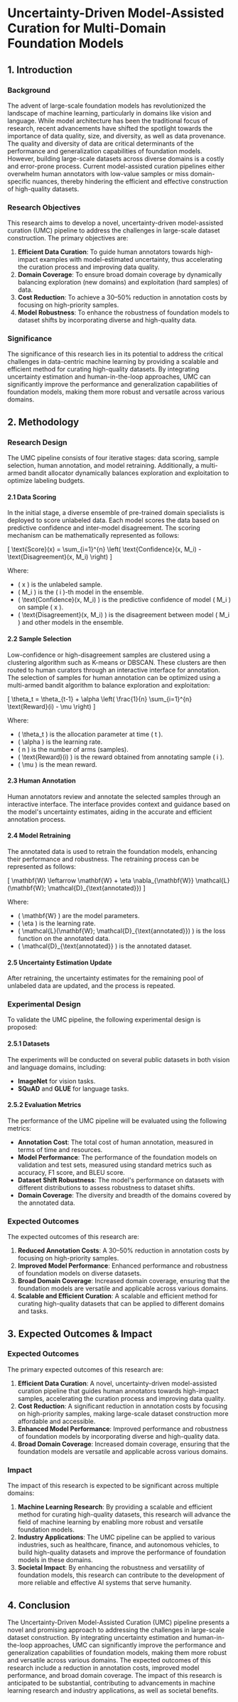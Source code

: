 # Uncertainty-Driven Model-Assisted Curation for Multi-Domain Foundation Models

## 1. Introduction

### Background

The advent of large-scale foundation models has revolutionized the landscape of machine learning, particularly in domains like vision and language. While model architecture has been the traditional focus of research, recent advancements have shifted the spotlight towards the importance of data quality, size, and diversity, as well as data provenance. The quality and diversity of data are critical determinants of the performance and generalization capabilities of foundation models. However, building large-scale datasets across diverse domains is a costly and error-prone process. Current model-assisted curation pipelines either overwhelm human annotators with low-value samples or miss domain-specific nuances, thereby hindering the efficient and effective construction of high-quality datasets.

### Research Objectives

This research aims to develop a novel, uncertainty-driven model-assisted curation (UMC) pipeline to address the challenges in large-scale dataset construction. The primary objectives are:

1. **Efficient Data Curation**: To guide human annotators towards high-impact examples with model-estimated uncertainty, thus accelerating the curation process and improving data quality.
2. **Domain Coverage**: To ensure broad domain coverage by dynamically balancing exploration (new domains) and exploitation (hard samples) of data.
3. **Cost Reduction**: To achieve a 30–50% reduction in annotation costs by focusing on high-priority samples.
4. **Model Robustness**: To enhance the robustness of foundation models to dataset shifts by incorporating diverse and high-quality data.

### Significance

The significance of this research lies in its potential to address the critical challenges in data-centric machine learning by providing a scalable and efficient method for curating high-quality datasets. By integrating uncertainty estimation and human-in-the-loop approaches, UMC can significantly improve the performance and generalization capabilities of foundation models, making them more robust and versatile across various domains.

## 2. Methodology

### Research Design

The UMC pipeline consists of four iterative stages: data scoring, sample selection, human annotation, and model retraining. Additionally, a multi-armed bandit allocator dynamically balances exploration and exploitation to optimize labeling budgets.

#### 2.1 Data Scoring

In the initial stage, a diverse ensemble of pre-trained domain specialists is deployed to score unlabeled data. Each model scores the data based on predictive confidence and inter-model disagreement. The scoring mechanism can be mathematically represented as follows:

\[ \text{Score}(x) = \sum_{i=1}^{n} \left( \text{Confidence}(x, M_i) - \text{Disagreement}(x, M_i) \right) \]

Where:
- \( x \) is the unlabeled sample.
- \( M_i \) is the \( i \)-th model in the ensemble.
- \( \text{Confidence}(x, M_i) \) is the predictive confidence of model \( M_i \) on sample \( x \).
- \( \text{Disagreement}(x, M_i) \) is the disagreement between model \( M_i \) and other models in the ensemble.

#### 2.2 Sample Selection

Low-confidence or high-disagreement samples are clustered using a clustering algorithm such as K-means or DBSCAN. These clusters are then routed to human curators through an interactive interface for annotation. The selection of samples for human annotation can be optimized using a multi-armed bandit algorithm to balance exploration and exploitation:

\[ \theta_t = \theta_{t-1} + \alpha \left( \frac{1}{n} \sum_{i=1}^{n} \text{Reward}(i) - \mu \right) \]

Where:
- \( \theta_t \) is the allocation parameter at time \( t \).
- \( \alpha \) is the learning rate.
- \( n \) is the number of arms (samples).
- \( \text{Reward}(i) \) is the reward obtained from annotating sample \( i \).
- \( \mu \) is the mean reward.

#### 2.3 Human Annotation

Human annotators review and annotate the selected samples through an interactive interface. The interface provides context and guidance based on the model's uncertainty estimates, aiding in the accurate and efficient annotation process.

#### 2.4 Model Retraining

The annotated data is used to retrain the foundation models, enhancing their performance and robustness. The retraining process can be represented as follows:

\[ \mathbf{W} \leftarrow \mathbf{W} + \eta \nabla_{\mathbf{W}} \mathcal{L}(\mathbf{W}; \mathcal{D}_{\text{annotated}}) \]

Where:
- \( \mathbf{W} \) are the model parameters.
- \( \eta \) is the learning rate.
- \( \mathcal{L}(\mathbf{W}; \mathcal{D}_{\text{annotated}}) \) is the loss function on the annotated data.
- \( \mathcal{D}_{\text{annotated}} \) is the annotated dataset.

#### 2.5 Uncertainty Estimation Update

After retraining, the uncertainty estimates for the remaining pool of unlabeled data are updated, and the process is repeated.

### Experimental Design

To validate the UMC pipeline, the following experimental design is proposed:

#### 2.5.1 Datasets

The experiments will be conducted on several public datasets in both vision and language domains, including:

- **ImageNet** for vision tasks.
- **SQuAD** and **GLUE** for language tasks.

#### 2.5.2 Evaluation Metrics

The performance of the UMC pipeline will be evaluated using the following metrics:

- **Annotation Cost**: The total cost of human annotation, measured in terms of time and resources.
- **Model Performance**: The performance of the foundation models on validation and test sets, measured using standard metrics such as accuracy, F1 score, and BLEU score.
- **Dataset Shift Robustness**: The model's performance on datasets with different distributions to assess robustness to dataset shifts.
- **Domain Coverage**: The diversity and breadth of the domains covered by the annotated data.

### Expected Outcomes

The expected outcomes of this research are:

1. **Reduced Annotation Costs**: A 30–50% reduction in annotation costs by focusing on high-priority samples.
2. **Improved Model Performance**: Enhanced performance and robustness of foundation models on diverse datasets.
3. **Broad Domain Coverage**: Increased domain coverage, ensuring that the foundation models are versatile and applicable across various domains.
4. **Scalable and Efficient Curation**: A scalable and efficient method for curating high-quality datasets that can be applied to different domains and tasks.

## 3. Expected Outcomes & Impact

### Expected Outcomes

The primary expected outcomes of this research are:

1. **Efficient Data Curation**: A novel, uncertainty-driven model-assisted curation pipeline that guides human annotators towards high-impact samples, accelerating the curation process and improving data quality.
2. **Cost Reduction**: A significant reduction in annotation costs by focusing on high-priority samples, making large-scale dataset construction more affordable and accessible.
3. **Enhanced Model Performance**: Improved performance and robustness of foundation models by incorporating diverse and high-quality data.
4. **Broad Domain Coverage**: Increased domain coverage, ensuring that the foundation models are versatile and applicable across various domains.

### Impact

The impact of this research is expected to be significant across multiple domains:

1. **Machine Learning Research**: By providing a scalable and efficient method for curating high-quality datasets, this research will advance the field of machine learning by enabling more robust and versatile foundation models.
2. **Industry Applications**: The UMC pipeline can be applied to various industries, such as healthcare, finance, and autonomous vehicles, to build high-quality datasets and improve the performance of foundation models in these domains.
3. **Societal Impact**: By enhancing the robustness and versatility of foundation models, this research can contribute to the development of more reliable and effective AI systems that serve humanity.

## 4. Conclusion

The Uncertainty-Driven Model-Assisted Curation (UMC) pipeline presents a novel and promising approach to addressing the challenges in large-scale dataset construction. By integrating uncertainty estimation and human-in-the-loop approaches, UMC can significantly improve the performance and generalization capabilities of foundation models, making them more robust and versatile across various domains. The expected outcomes of this research include a reduction in annotation costs, improved model performance, and broad domain coverage. The impact of this research is anticipated to be substantial, contributing to advancements in machine learning research and industry applications, as well as societal benefits.